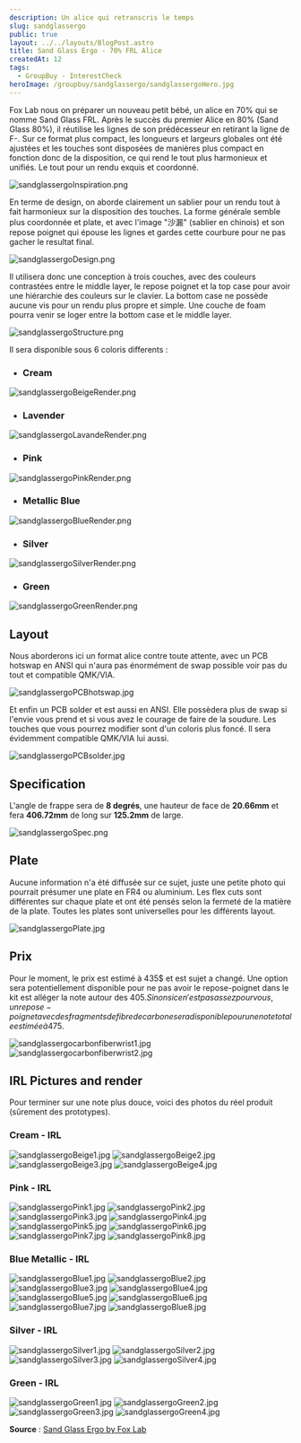 ```yaml
---
description: Un alice qui retranscris le temps
slug: sandglassergo
public: true
layout: ../../layouts/BlogPost.astro
title: Sand Glass Ergo - 70% FRL Alice
createdAt: 12
tags:
  - GroupBuy - InterestCheck
heroImage: /groupbuy/sandglassergo/sandglassergoHero.jpg
---
```



Fox Lab nous on préparer un nouveau petit bébé, un alice en 70% qui se nomme Sand Glass FRL. Après le succès du premier Alice en 80% (Sand Glass 80%), il réutilise les lignes de son prédécesseur en retirant la ligne de F-. Sur ce format plus compact, les longueurs et largeurs globales ont été ajustées et les touches sont disposées de manières plus compact en fonction donc de la disposition, ce qui rend le tout plus harmonieux et unifiés. Le tout pour un rendu exquis et coordonné.

![sandglassergoInspiration.png](/groupbuy/sandglassergo/sandglassergoInspiration.png)

En terme de design, on aborde clairement un sablier pour un rendu tout à fait harmonieux sur la disposition des touches. La forme générale semble plus coordonnée et plate, et avec l'image "沙漏" (sablier en chinois) et son repose poignet qui épouse les lignes et gardes cette courbure pour ne pas gacher le resultat final.

![sandglassergoDesign.png](/groupbuy/sandglassergo/sandglassergoDesign.png)

Il utilisera donc une conception à trois couches, avec des couleurs contrastées entre le middle layer, le repose poignet et la top case pour avoir une hiérarchie des couleurs sur le clavier. La bottom case ne possède aucune vis pour un rendu plus propre et simple. Une couche de foam pourra venir se loger entre la bottom case et le middle layer.

![sandglassergoStructure.png](/groupbuy/sandglassergo/sandglassergoStructure.png)

Il sera disponible sous 6 coloris differents :

- ### Cream

![sandglassergoBeigeRender.png](/groupbuy/sandglassergo/sandglassergoBeigeRender.png)


- ### Lavender

![sandglassergoLavandeRender.png](/groupbuy/sandglassergo/sandglassergoLavandeRender.png)

- ### Pink

![sandglassergoPinkRender.png](/groupbuy/sandglassergo/sandglassergoPinkRender.png)

- ### Metallic Blue

![sandglassergoBlueRender.png](/groupbuy/sandglassergo/sandglassergoBlueRender.png)

- ### Silver

![sandglassergoSilverRender.png](/groupbuy/sandglassergo/sandglassergoSilverRender.png)

- ### Green

![sandglassergoGreenRender.png](/groupbuy/sandglassergo/sandglassergoGreenRender.png)

## Layout

Nous aborderons ici un format alice contre toute attente, avec un PCB hotswap en ANSI qui n'aura pas énormément de swap possible voir pas du tout et compatible QMK/VIA.

![sandglassergoPCBhotswap.jpg](/groupbuy/sandglassergo/sandglassergoPCBhotswap.jpg)

Et enfin un PCB solder et est aussi en ANSI. Elle possèdera plus de swap si l'envie vous prend et si vous avez le courage de faire de la soudure. Les touches que vous pourrez modifier sont d'un coloris plus foncé. Il sera évidemment compatible QMK/VIA lui aussi.

![sandglassergoPCBsolder.jpg](/groupbuy/sandglassergo/sandglassergoPCBsolder.jpg)

## Specification

L'angle de frappe sera de **8 degrés**, une hauteur de face de **20.66mm** et fera **406.72mm** de long sur **125.2mm** de large.

![sandglassergoSpec.png](/groupbuy/sandglassergo/sandglassergoSpec.png)

## Plate

Aucune information n'a été diffusée sur ce sujet, juste une petite photo qui pourrait présumer une plate en FR4 ou aluminium. Les flex cuts sont différentes sur chaque plate et ont été pensés selon la fermeté de la matière de la plate. Toutes les plates sont universelles pour les différents layout.

![sandglassergoPlate.jpg](/groupbuy/sandglassergo/sandglassergoPlate.jpg)

## Prix

Pour le moment, le prix est estimé à 435$ et est sujet a changé. Une option sera potentiellement disponible pour ne pas avoir le repose-poignet dans le kit est alléger la note autour des 405$. Sinon si ce n'est pas assez pour vous, un repose-poignet avec des fragments de fibre de carbone sera disponible pour une note totale estimée à 475$.


![sandglassergocarbonfiberwrist1.jpg](/groupbuy/sandglassergo/sandglassergocarbonfiberwrist1.jpg)
![sandglassergocarbonfiberwrist2.jpg](/groupbuy/sandglassergo/sandglassergocarbonfiberwrist2.jpg)

## IRL Pictures and render

Pour terminer sur une note plus douce, voici des photos du réel produit (sûrement des prototypes).

### Cream - IRL
![sandglassergoBeige1.jpg](/groupbuy/sandglassergo/sandglassergoBeige1.jpg)
![sandglassergoBeige2.jpg](/groupbuy/sandglassergo/sandglassergoBeige2.jpg)
![sandglassergoBeige3.jpg](/groupbuy/sandglassergo/sandglassergoBeige3.jpg)
![sandglassergoBeige4.jpg](/groupbuy/sandglassergo/sandglassergoBeige4.jpg)

### Pink - IRL

![sandglassergoPink1.jpg](/groupbuy/sandglassergo/sandglassergoPink1.jpg)
![sandglassergoPink2.jpg](/groupbuy/sandglassergo/sandglassergoPink2.jpg)
![sandglassergoPink3.jpg](/groupbuy/sandglassergo/sandglassergoPink3.jpg)
![sandglassergoPink4.jpg](/groupbuy/sandglassergo/sandglassergoPink4.jpg)
![sandglassergoPink5.jpg](/groupbuy/sandglassergo/sandglassergoPink5.jpg)
![sandglassergoPink6.jpg](/groupbuy/sandglassergo/sandglassergoPink6.jpg)
![sandglassergoPink7.jpg](/groupbuy/sandglassergo/sandglassergoPink7.jpg)
![sandglassergoPink8.jpg](/groupbuy/sandglassergo/sandglassergoPink8.jpg)

### Blue Metallic - IRL

![sandglassergoBlue1.jpg](/groupbuy/sandglassergo/sandglassergoBlue1.jpg)
![sandglassergoBlue2.jpg](/groupbuy/sandglassergo/sandglassergoBlue2.jpg)
![sandglassergoBlue3.jpg](/groupbuy/sandglassergo/sandglassergoBlue3.jpg)
![sandglassergoBlue4.jpg](/groupbuy/sandglassergo/sandglassergoBlue4.jpg)
![sandglassergoBlue5.jpg](/groupbuy/sandglassergo/sandglassergoBlue5.jpg)
![sandglassergoBlue6.jpg](/groupbuy/sandglassergo/sandglassergoBlue6.jpg)
![sandglassergoBlue7.jpg](/groupbuy/sandglassergo/sandglassergoBlue7.jpg)
![sandglassergoBlue8.jpg](/groupbuy/sandglassergo/sandglassergoBlue8.jpg)

### Silver - IRL

![sandglassergoSilver1.jpg](/groupbuy/sandglassergo/sandglassergoSilver1.jpg)
![sandglassergoSilver2.jpg](/groupbuy/sandglassergo/sandglassergoSilver2.jpg)
![sandglassergoSilver3.jpg](/groupbuy/sandglassergo/sandglassergoSilver3.jpg)
![sandglassergoSilver4.jpg](/groupbuy/sandglassergo/sandglassergoSilver4.jpg)

### Green - IRL

![sandglassergoGreen1.jpg](/groupbuy/sandglassergo/sandglassergoGreen1.jpg)
![sandglassergoGreen2.jpg](/groupbuy/sandglassergo/sandglassergoGreen2.jpg)
![sandglassergoGreen3.jpg](/groupbuy/sandglassergo/sandglassergoGreen3.jpg)
![sandglassergoGreen4.jpg](/groupbuy/sandglassergo/sandglassergoGreen4.jpg)

**Source** : [Sand Glass Ergo by Fox Lab](https://geekhack.org/index.php?topic=119902)